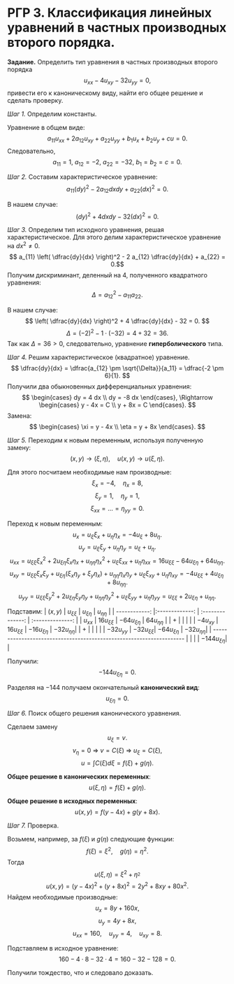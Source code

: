 # РГР 3. Классификация линейных уравнений в частных производных второго порядка.

__Задание.__ Определить тип уравнения в частных производных второго порядка
$$ u_{xx} - 4 u_{xy} - 32 u_{yy} = 0, $$
привести его к каноническому виду, найти его общее решение и сделать проверку.

_Шаг 1._ Определим константы.

Уравнение в общем виде:
$$ a_{11} u_{xx} + 2 a_{12} u_{xy} + a_{22} u_{yy} + b_1 u_x + b_2 u_y + c u = 0.$$
Следовательно,
$$ a_{11} = 1, \ a_{12} = -2, \ a_{22} = -32, \ b_1 = b_2 = c = 0.$$

_Шаг 2._ Составим характеристическое уравнение:
$$ a_{11} (dy)^2 - 2 a_{12} dx dy + a_{22} (dx)^2 = 0.$$

В нашем случае:
$$ (dy)^2 + 4 dx dy - 32 (dx)^2 = 0.$$

_Шаг 3._ Определим тип исходного уравнения, решая характеристическое.
Для этого делим характеристическое уравнение на $dx^2 \neq 0$.
$$ a_{11} \left( \dfrac{dy}{dx} \right)^2 - 2 a_{12} \dfrac{dy}{dx} + a_{22} = 0.$$
Получим дискриминант, деленный на 4, полученного квадратного уравнения:
$$ \Delta = a_{12}^2 - a_{11} a_{22}. $$

В нашем случае:
$$ \left( \dfrac{dy}{dx} \right)^2 + 4 \dfrac{dy}{dx} -  32 = 0. $$
$$ \Delta = \left( -2 \right)^2 - 1 \cdot (-32) = 4 + 32 = 36. $$
Так как $\Delta = 36 > 0$, следовательно, уравнение __гиперболического__ типа.

_Шаг 4._ Решим характеристическое (квадратное) уравнение.
$$ \dfrac{dy}{dx} = \dfrac{a_{12} \pm \sqrt{\Delta}}{a_11} = \dfrac{-2 \pm 6}{1}. $$
Получили два обыкновенных дифференциальных уравнения:
$$
    \begin{cases}
    dy = 4 dx \\
    dy = -8 dx
    \end{cases},
    \Rightarrow
    \begin{cases}
    y - 4x = C \\
    y + 8x = C
    \end{cases}.
$$
Замена:
$$
    \begin{cases}
    \xi = y - 4x \\
    \eta = y + 8x
    \end{cases}.
$$

_Шаг 5._ Переходим к новым переменным, используя полученную замену:
$$ (x, y) \rightarrow (\xi, \eta), \quad u(x, y) \rightarrow u(\xi, \eta). $$

Для этого посчитаем необходимые нам производные:
$$ \xi_x = -4, \quad \eta_x = 8, $$
$$ \xi_y = 1, \quad \eta_y = 1, $$
$$ \xi_{xx} = \dots = \eta_{yy} = 0.$$

Переход к новым переменным:
$$ u_x = u_\xi \xi_x + u_\eta \eta_x = -4 u_\xi + 8 u_\eta. $$
$$ u_y = u_\xi \xi_y + u_\eta \eta_y = u_\xi + u_\eta. $$
$$ u_{xx} = u_{\xi\xi} \xi_x^2 + 2 u_{\xi\eta} \xi_x \eta_x + u_{\eta\eta} \eta_x^2 + u_\xi \xi_{xx} + u_\eta \eta_{xx} = 16 u_{\xi\xi} - 64 u_{\xi\eta} + 64 u_{\eta\eta}. $$
$$ u_{xy} = u_{\xi\xi} \xi_x \xi_y + u_{\xi\eta} \left( \xi_x \eta_y + \xi_y \eta_x \right) + u_{\eta\eta} \eta_x \eta_y + u_\xi \xi_{xy} + u_\eta \eta_{xy} = -4 u_{\xi\xi} + 4 u_{\xi\eta} + 8 u_{\eta\eta}. $$
$$ u_{yy} = u_{\xi\xi} \xi_y^2 + 2 u_{\xi\eta} \xi_y \eta_y + u_{\eta\eta} \eta_y^2 + u_\xi \xi_{yy} + u_\eta \eta_{yy} = u_{\xi\xi} + 2 u_{\xi\eta} + u_{\eta\eta}. $$

Подставим:
| $(x, y)$      | $u_{\xi\xi}$   | $u_{\xi\eta}$    | $u_{\eta\eta}$   |
| ------------: |:-------------: | :--------------: | :--------------: |
| $u_{xx}$      | $16u_{\xi\xi}$ | $-64u_{\xi\eta}$ | $64u_{\eta\eta}$ |
| $+$           |                |                  |                  |
| $-4 u_{xy}$   | $16u_{\xi\xi}$ | $-16u_{\xi\eta}$ | $-32u_{\eta\eta}$|
| $+$           |                |                  |                  |
| $-32 u_{yy}$  | $-32u_{\xi\xi}$| $-64u_{\xi\eta}$ | $-32u_{\eta\eta}$|
| -------------------------------------------------------------------- |
|               |                | $-144u_{\xi\eta}$|                  |

Получили:
$$ -144u_{\xi\eta} = 0. $$

Разделяя на $-144$ получаем окончательный __канонический вид__:
$$ u_{\xi\eta} = 0. $$

_Шаг 6._ Поиск общего решения канонического уравнения.

Сделаем замену
$$ u_\xi = v. $$
$$ v_\eta = 0 \ \Rightarrow \ v = C(\xi) \ \Rightarrow \ u_\xi = C(\xi), $$
$$ u = \int C(\xi) d\xi = f(\xi) + g(\eta). $$

__Общее решение в канонических переменных__:
$$ u(\xi, \eta) = f(\xi) + g(\eta). $$

__Общее решение в исходных переменных__:
$$ u(x, y) = f(y - 4x) + g(y + 8x). $$

_Шаг 7._ Проверка.

Возьмем, например, за $f(\xi)$ и $g(\eta)$ следующие функции:
$$ f(\xi) = \xi^2, \quad g(\eta) = \eta^2. $$
Тогда
$$ u(\xi, \eta) = \xi^2 + \eta_^2 $$
$$ u(x, y) = (y - 4x)^2 + (y + 8x)^2 = 2 y^2 + 8 x y + 80 x^2. $$
Найдем необходимые производные:
$$ u_x = 8 y + 160 x, $$
$$ u_y = 4 y + 8 x, $$
$$ u_{xx} = 160, \quad u_{yy} = 4, \quad u_{xy} = 8. $$

Подставляем в исходное уравнение:
$$ 160 - 4 \cdot 8 - 32 \cdot 4 = 160 - 32 - 128 = 0. $$

Получили тождество, что и следовало доказать.
